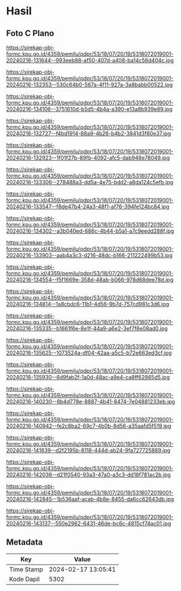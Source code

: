 # Hasil

## Foto C Plano

https://sirekap-obj-formc.kpu.go.id/4359/pemilu/pdpr/53/18/07/20/19/5318072019001-20240216-131644--993eeb88-af50-407d-a408-ba14c56d404c.jpg

https://sirekap-obj-formc.kpu.go.id/4359/pemilu/pdpr/53/18/07/20/19/5318072019001-20240216-132353--530c64b0-567a-4f11-927a-3a8babb00522.jpg

https://sirekap-obj-formc.kpu.go.id/4359/pemilu/pdpr/53/18/07/20/19/5318072019001-20240216-134106--3751610d-b5d5-4b4a-a390-e13a8b939e89.jpg

https://sirekap-obj-formc.kpu.go.id/4359/pemilu/pdpr/53/18/07/20/19/5318072019001-20240216-132727--f4bd1914-88a9-4b26-b4b2-3841d3f80e37.jpg

https://sirekap-obj-formc.kpu.go.id/4359/pemilu/pdpr/53/18/07/20/19/5318072019001-20240216-132923--1f01f27b-89fb-4092-afc5-dab948e78049.jpg

https://sirekap-obj-formc.kpu.go.id/4359/pemilu/pdpr/53/18/07/20/19/5318072019001-20240216-133306--278488a3-dd5a-4e75-bdd2-a8da124c5efb.jpg

https://sirekap-obj-formc.kpu.go.id/4359/pemilu/pdpr/53/18/07/20/19/5318072019001-20240216-133547--f8de47b4-24a3-48f1-af76-394fe124bc84.jpg

https://sirekap-obj-formc.kpu.go.id/4359/pemilu/pdpr/53/18/07/20/19/5318072019001-20240216-134302--a3b040ed-686c-4b44-b5a1-a7c9eedd288f.jpg

https://sirekap-obj-formc.kpu.go.id/4359/pemilu/pdpr/53/18/07/20/19/5318072019001-20240216-133903--aab4a3c3-d216-48dc-b166-211222499b53.jpg

https://sirekap-obj-formc.kpu.go.id/4359/pemilu/pdpr/53/18/07/20/19/5318072019001-20240216-134554--f5f1669e-358d-48ab-b066-978d68dee78d.jpg

https://sirekap-obj-formc.kpu.go.id/4359/pemilu/pdpr/53/18/07/20/19/5318072019001-20240216-134814--1a8cbdc6-11b1-4d56-9b7d-757cd981c3d6.jpg

https://sirekap-obj-formc.kpu.go.id/4359/pemilu/pdpr/53/18/07/20/19/5318072019001-20240216-135335--b1661f6e-8e1f-44a9-a6e2-3ef7f8e08ad0.jpg

https://sirekap-obj-formc.kpu.go.id/4359/pemilu/pdpr/53/18/07/20/19/5318072019001-20240216-135625--1073524a-df04-42aa-a5c5-b72e663ed3cf.jpg

https://sirekap-obj-formc.kpu.go.id/4359/pemilu/pdpr/53/18/07/20/19/5318072019001-20240216-135930--6d9fab2f-1a0d-48ac-a9e4-ca8ff62865d5.jpg

https://sirekap-obj-formc.kpu.go.id/4359/pemilu/pdpr/53/18/07/20/19/5318072019001-20240216-140230--8b4d778e-8887-4b41-8474-7e04881233eb.jpg

https://sirekap-obj-formc.kpu.go.id/4359/pemilu/pdpr/53/18/07/20/19/5318072019001-20240216-140942--fe2c8ba2-69c7-4b0b-8d56-a35aafd5f519.jpg

https://sirekap-obj-formc.kpu.go.id/4359/pemilu/pdpr/53/18/07/20/19/5318072019001-20240216-141839--d2f2195b-8118-444d-ab24-9fa727725889.jpg

https://sirekap-obj-formc.kpu.go.id/4359/pemilu/pdpr/53/18/07/20/19/5318072019001-20240216-142036--d21f0540-93a3-47a0-a3c3-dd18f781ac2b.jpg

https://sirekap-obj-formc.kpu.go.id/4359/pemilu/pdpr/53/18/07/20/19/5318072019001-20240216-142845--1b536aaf-acab-4b8e-8455-da6cc62643db.jpg

https://sirekap-obj-formc.kpu.go.id/4359/pemilu/pdpr/53/18/07/20/19/5318072019001-20240216-143137--550e2962-6431-46de-bc6c-4815cf74ac01.jpg


## Metadata

| Key        | Value               |
| ---------- | ------------------- |
| Time Stamp | 2024-02-17 13:05:41 |
| Kode Dapil | 5302                |



